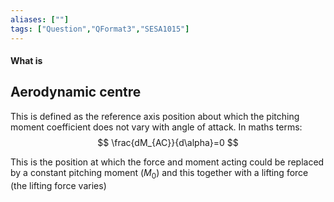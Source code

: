 ```yaml
---
aliases: [""]
tags: ["Question","QFormat3","SESA1015"]
---
```


#### What is
## Aerodynamic centre
This is defined as the reference axis position about which the pitching moment coefficient does not  vary with angle of attack. In maths terms:
$$ \frac{dM_{AC}}{d\alpha}=0 $$

This is the position at which the force and moment acting could be replaced by a constant pitching moment ($M_0$) and this together with a lifting force (the lifting force varies)
